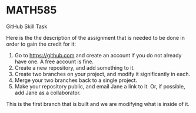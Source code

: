 # MATH585
GitHub Skill Task

Here is the the description of the assignment that is needed to be done in order to gain the credit for it:



1. Go to https://github.com and create an account if you do not already have one. A free account is fine.
2. Create a new repository, and add something to it.
3. Create two branches on your project, and modify it significantly in each.
4. Merge your two branches back to a single project.
5. Make your repository public, and email Jane a link to it. Or, if possible, add Jane as a collaborator.


This is the first branch that is built and we are modifying what is inside of it.

